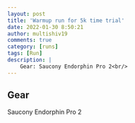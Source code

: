 ```yaml
---
layout: post
title: 'Warmup run for 5k time trial'
date: 2022-01-30 8:50:21
author: multishiv19
comments: true
category: [runs]
tags: [Run]
description: |
    Gear: Saucony Endorphin Pro 2<br/>
---
```


## Gear
Saucony Endorphin Pro 2



<div width='100%' class='strava-embed-placeholder' data-embed-type='activity' data-embed-id='6607187124'></div>
<script src='https://strava-embeds.com/embed.js'></script>
